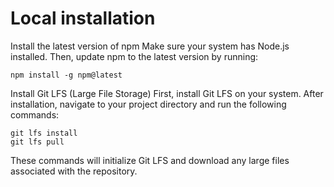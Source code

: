 # Local installation

Install the latest version of npm
Make sure your system has Node.js installed. Then, update npm to the latest version by running:

```
npm install -g npm@latest
```

Install Git LFS (Large File Storage)
First, install Git LFS on your system.
After installation, navigate to your project directory and run the following commands:

```
git lfs install
git lfs pull
```

These commands will initialize Git LFS and download any large files associated with the repository.
